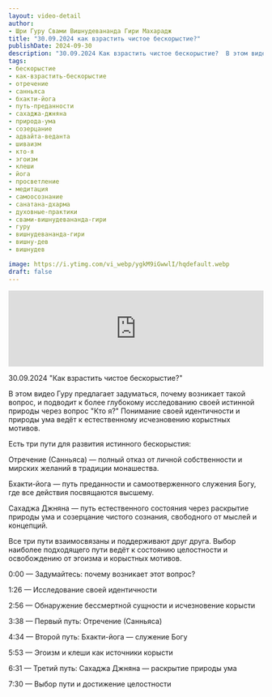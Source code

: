 ```yaml
---
layout: video-detail
author:
- Шри Гуру Свами Вишнудевананда Гири Махарадж
title: "30.09.2024 как взрастить чистое бескорыстие?"
publishDate: 2024-09-30
description: "30.09.2024 Как взрастить чистое бескорыстие?  В этом видео Гуру предлагает задуматься, почему возникает такой вопрос, и подводит к более глубокому исследованию своей истинной природы через вопрос Кто я? Понимание своей идентичности и природы ума"
tags: 
- бескорыстие
- как-взрастить-бескорыстие
- отречение
- санньяса
- бхакти-йога
- путь-преданности
- сахаджа-джняна
- природа-ума
- созерцание
- адвайта-веданта
- шиваизм
- кто-я
- эгоизм
- клеши
- йога
- просветление
- медитация
- самоосознание
- санатана-дхарма
- духовные-практики
- свами-вишнудевананда-гири
- гуру
- вишнудевананда-гири
- вишну-дев
- вишнудев

image: https://i.ytimg.com/vi_webp/ygkM9iGwwlI/hqdefault.webp
draft: false
---
```


<iframe width="100%" src="https://www.youtube.com/embed/ygkM9iGwwlI" frameborder="0" allowfullscreen=""></iframe> 

 30.09.2024 "Как взрастить чистое бескорыстие?"

 В этом видео Гуру предлагает задуматься, почему возникает такой вопрос, и подводит к более глубокому исследованию своей истинной природы через вопрос "Кто я?" Понимание своей идентичности и природы ума ведёт к естественному исчезновению корыстных мотивов.

  
 Есть три пути для развития истинного бескорыстия:

  
 Отречение (Санньяса) — полный отказ от личной собственности и мирских желаний в традиции монашества.

  
 Бхакти-йога — путь преданности и самоотверженного служения Богу, где все действия посвящаются высшему.

  
 Сахаджа Джняна — путь естественного состояния через раскрытие природы ума и созерцание чистого сознания, свободного от мыслей и концепций.

  
 Все три пути взаимосвязаны и поддерживают друг друга. Выбор наиболее подходящего пути ведёт к состоянию целостности и освобождению от эгоизма и корыстных мотивов.

  
 0:00 — Задумайтесь: почему возникает этот вопрос?

 1:26 — Исследование своей идентичности

 2:56 — Обнаружение бессмертной сущности и исчезновение корысти

 3:38 — Первый путь: Отречение (Санньяса)

 4:34 — Второй путь: Бхакти-йога — служение Богу

 5:53 — Эгоизм и клеши как источники корысти

 6:31 — Третий путь: Сахаджа Джняна — раскрытие природы ума

 7:30 — Выбор пути и достижение целостности

  

 